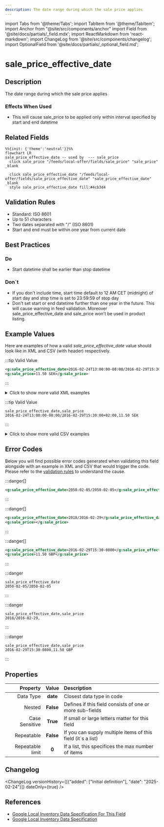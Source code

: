 ```yaml
---
description: The date range during which the sale price applies
---
```


import Tabs from '@theme/Tabs';
import TabItem from '@theme/TabItem';
import Anchor from "@site/src/components/anchor"
import Field from '@site/docs/partials/_field.mdx';
import ReactMarkdown from 'react-markdown';
import ChangeLog from '@site/src/components/changelog';
import OptionalField from '@site/docs/partials/_optional_field.md';

# sale_price_effective_date

<OptionalField/>

## Description

The date range during which the sale price applies



### Effects When Used

- This will cause sale_price to be applied only within interval specified by start and end datetime





## Related Fields

```mermaid
%%{init: {'theme':'neutral'}}%%
flowchart LR
sale_price_effective_date -- used by  --- sale_price
  click sale_price "/feeds/local-offer/fields/sale_price" "sale_price" _blank

  click sale_price_effective_date "/feeds/local-offer/fields/sale_price_effective_date" "sale_price_effective_date" _blank
  style sale_price_effective_date fill:#4cb3d4
```




## Validation Rules

- Standard: ISO 8601
- Up to 51 characters
- Two dates separated with "/" (ISO 8601)
- Start and end must be within one year from current date


## Best Practices


### Do

- Start datetime shall be earlier than stop datetime



### Don´t

- If you don't include time, start time default to 12 AM CET (midnight) of start day and stop time is set to 23:59:59 of stop day
- Don't set start or end datetime further than one year in the future. This will cause warning in feed validation. Moreover sale_price_effective_date and sale_price won't be used in product listing.




## Example Values

Here are examples of how a valid *sale_price_effective_date* value  should look like in XML and CSV (with header) respectively.

<Tabs>
  <TabItem value="valid_xml" label="XML" default>

:::tip Valid Value

```xml
<g:sale_price_effective_date>2016-02-24T13:00:00-08:00/2016-02-29T15:30:00+02:00</g:sale_price_effective_date>
<g:sale_price>11.50 SEK</g:sale_price>
```

:::

<details>
  <summary>Click to show more valid XML examples</summary>
  <div>

```xml
<g:sale_price_effective_date>2016-02-24T13:00:00-08:00/2016-02-29T15:30:00+02:00</g:sale_price_effective_date>
<g:sale_price>11.50 SEK</g:sale_price>
```

```xml
<g:sale_price_effective_date></g:sale_price_effective_date>
<g:sale_price>11.50 SEK</g:sale_price>
```

```xml
<g:sale_price_effective_date>2016-02-24/2016-02-26</g:sale_price_effective_date>
<g:sale_price>11.50 SEK</g:sale_price>
```


  </div>
</details>

 </TabItem>
  <TabItem value="valid_csv" label="CSV">

:::tip Valid Value

```csv
sale_price_effective_date,sale_price
2016-02-24T13:00:00-08:00/2016-02-29T15:30:00+02:00,11.50 SEK
```

:::

<details>
  <summary>Click to show more valid CSV examples</summary>
  <div>

```csv
sale_price_effective_date,sale_price
2016-02-24T13:00:00-08:00/2016-02-29T15:30:00+02:00,11.50 SEK
```

```csv
sale_price_effective_date,sale_price
,11.50 SEK
```

```csv
sale_price_effective_date,sale_price
2016-02-24/2016-02-26,11.50 SEK
```


  </div>
</details>

  </TabItem>
</Tabs>

## Error Codes

Below you will find possible error codes generated when validating this field alongside with an example in XML and CSV that would trigger the code. Please refer to the [validation rules](#validation-rules) to understand the cause.

<Tabs>
  <TabItem value="invalid_xml" label="XML" default>

:::danger[**<Anchor id="validation_date_out_of_range" title="validation_date_out_of_range" />**]


```xml
<g:sale_price_effective_date>2050-02-05/2050-02-05</g:sale_price_effective_date>
```

:::

:::danger[**<Anchor id="validation_invalid_format" title="validation_invalid_format" />**]


```xml
<g:sale_price_effective_date>2018/2016-02-29</g:sale_price_effective_date>
<g:sale_price></g:sale_price>
```

:::

:::danger[**<Anchor id="validation_missing_value" title="validation_missing_value" />**]


```xml
<g:sale_price_effective_date>2016-02-29T15:30-0800</g:sale_price_effective_date>
<g:sale_price>11.50 GBP</g:sale_price>
```

:::


 </TabItem>
  <TabItem value="invalid_csv" label="CSV">

:::danger <Anchor id="validation_date_out_of_range" title="validation_date_out_of_range" />

```csv
sale_price_effective_date
2050-02-05/2050-02-05
```

:::

:::danger <Anchor id="validation_invalid_format" title="validation_invalid_format" />

```csv
sale_price_effective_date,sale_price
2018/2016-02-29,
```

:::

:::danger <Anchor id="validation_missing_value" title="validation_missing_value" />

```csv
sale_price_effective_date,sale_price
2016-02-29T15:30-0800,11.50 GBP
```

:::


  </TabItem>
</Tabs>

## Properties

|     **Property** |         **Value**          | **Description**                                              |
|-----------------:|:--------------------------:|:-------------------------------------------------------------|
|        Data Type |    **date**     | Closest data type in code                                    |
|           Nested |      **False**      | Defines if this field consists of one or more sub-fields     |
|   Case Sensitive |  **True**  | If small or large letters matter for this field              |
|       Repeatable |    **False**    | If you can supply multiple items of this field (it´s a list) |
| Repeatable limit | **0** | If a list, this specifices the max number of items           |

## Changelog
<ChangeLog versionHistory={[{"added": ["Initial definition"], "date": "2025-02-24"}]} dateOnly={true} />

## References
- [Google Local Inventory Data Specification For This Field](https://support.google.com/merchants/answer/6324460?sjid=12668122117297241362-EU&visit_id=638760023831624244-3736320015&rd=1)
- [Google Local Inventory Data Specification](https://support.google.com/merchants/answer/14819809?hl=en)
